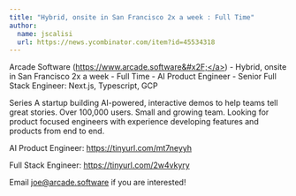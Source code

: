 ```yaml
---
title: "Hybrid, onsite in San Francisco 2x a week : Full Time"
author:
  name: jscalisi
  url: https://news.ycombinator.com/item?id=45534318
---
```

Arcade Software (<a href="https:&#x2F;&#x2F;www.arcade.software&#x2F;" rel="nofollow">https:&#x2F;&#x2F;www.arcade.software&#x2F;</a>) - Hybrid, onsite in San Francisco 2x a week - Full Time - AI Product Engineer - Senior Full Stack Engineer: Next.js, Typescript, GCP

Series A startup building AI-powered, interactive demos to help teams tell great stories. Over 100,000 users. Small and growing team. Looking for product focused engineers with experience developing features and products from end to end.

AI Product Engineer: <a href="https:&#x2F;&#x2F;tinyurl.com&#x2F;mt7neyyh" rel="nofollow">https:&#x2F;&#x2F;tinyurl.com&#x2F;mt7neyyh</a>

Full Stack Engineer: <a href="https:&#x2F;&#x2F;tinyurl.com&#x2F;2w4vkyry" rel="nofollow">https:&#x2F;&#x2F;tinyurl.com&#x2F;2w4vkyry</a>

Email joe@arcade.software if you are interested!
<JobApplication />
